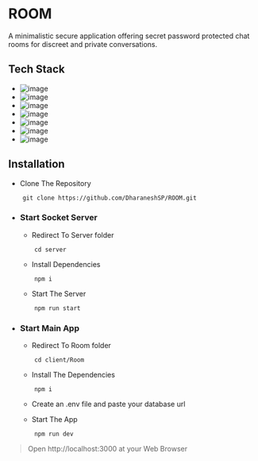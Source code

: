 
# ROOM

A minimalistic secure application offering secret password protected chat rooms for discreet and private conversations.

## Tech Stack

- ![image](https://img.shields.io/badge/Next.js-000000.svg?style=for-the-badge&logo=nextdotjs&logoColor=white)
- ![image](https://img.shields.io/badge/Supabase-4169E1.svg?style=for-the-badge&logo=Supabase&logoColor=white)
- ![image](https://img.shields.io/badge/NextAuth-000000.svg?style=for-the-badge&logo=nextdotjs&logoColor=white)
- ![image](https://img.shields.io/badge/Socket.io-C70D2C.svg?style=for-the-badge&logo=socketdotio&logoColor=white)
- ![image](https://img.shields.io/badge/Prisma-2D3748.svg?style=for-the-badge&logo=Prisma&logoColor=white)
- ![image](https://img.shields.io/badge/Tailwind%20CSS-06B6D4.svg?style=for-the-badge&logo=Tailwind-CSS&logoColor=white)
-  ![image](https://img.shields.io/badge/zustand-071D49.svg?style=for-the-badge&logo=React&logoColor=white)
## Installation

- Clone The Repository
```
    git clone https://github.com/DharaneshSP/ROOM.git
```

- ### Start Socket Server 

    - Redirect To Server folder
      
    ```
        cd server
    ```
    - Install Dependencies
      
    ```
        npm i
    ```
    - Start The Server
      
    ```
        npm run start
    ```



- ### Start Main App

    - Redirect To Room folder

    ```
        cd client/Room
    ```

    - Install The Dependencies

    ```
        npm i
    ```
    - Create an .env file and paste your database url

    - Start The App
      
    ```
        npm run dev
    ```

> Open http://localhost:3000  at your Web Browser    

